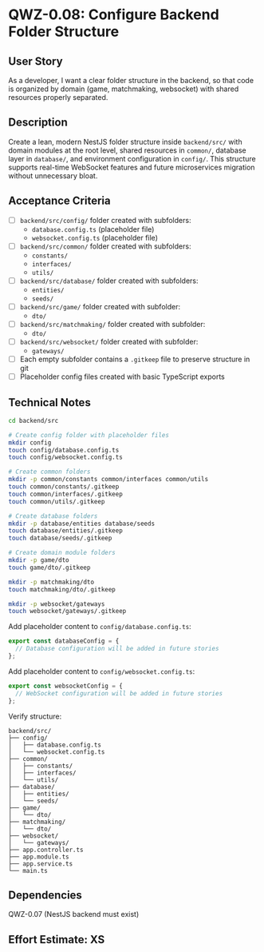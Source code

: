 # QWZ-0.08: Configure Backend Folder Structure

## User Story

As a developer, I want a clear folder structure in the backend, so that code is organized by domain (game, matchmaking, websocket) with shared resources properly separated.

## Description

Create a lean, modern NestJS folder structure inside `backend/src/` with domain modules at the root level, shared resources in `common/`, database layer in `database/`, and environment configuration in `config/`. This structure supports real-time WebSocket features and future microservices migration without unnecessary bloat.

## Acceptance Criteria

- [ ] `backend/src/config/` folder created with subfolders:
  - `database.config.ts` (placeholder file)
  - `websocket.config.ts` (placeholder file)
- [ ] `backend/src/common/` folder created with subfolders:
  - `constants/`
  - `interfaces/`
  - `utils/`
- [ ] `backend/src/database/` folder created with subfolders:
  - `entities/`
  - `seeds/`
- [ ] `backend/src/game/` folder created with subfolder:
  - `dto/`
- [ ] `backend/src/matchmaking/` folder created with subfolder:
  - `dto/`
- [ ] `backend/src/websocket/` folder created with subfolder:
  - `gateways/`
- [ ] Each empty subfolder contains a `.gitkeep` file to preserve structure in git
- [ ] Placeholder config files created with basic TypeScript exports

## Technical Notes

```bash
cd backend/src

# Create config folder with placeholder files
mkdir config
touch config/database.config.ts
touch config/websocket.config.ts

# Create common folders
mkdir -p common/constants common/interfaces common/utils
touch common/constants/.gitkeep
touch common/interfaces/.gitkeep
touch common/utils/.gitkeep

# Create database folders
mkdir -p database/entities database/seeds
touch database/entities/.gitkeep
touch database/seeds/.gitkeep

# Create domain module folders
mkdir -p game/dto
touch game/dto/.gitkeep

mkdir -p matchmaking/dto
touch matchmaking/dto/.gitkeep

mkdir -p websocket/gateways
touch websocket/gateways/.gitkeep
```

Add placeholder content to `config/database.config.ts`:

```typescript
export const databaseConfig = {
  // Database configuration will be added in future stories
};
```

Add placeholder content to `config/websocket.config.ts`:

```typescript
export const websocketConfig = {
  // WebSocket configuration will be added in future stories
};
```

Verify structure:

```
backend/src/
├── config/
│   ├── database.config.ts
│   └── websocket.config.ts
├── common/
│   ├── constants/
│   ├── interfaces/
│   └── utils/
├── database/
│   ├── entities/
│   └── seeds/
├── game/
│   └── dto/
├── matchmaking/
│   └── dto/
├── websocket/
│   └── gateways/
├── app.controller.ts
├── app.module.ts
├── app.service.ts
└── main.ts
```

## Dependencies

QWZ-0.07 (NestJS backend must exist)

## Effort Estimate: XS
